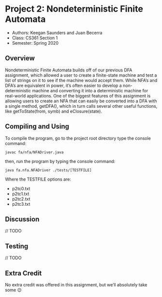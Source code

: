 # Project 2: Nondeterministic Finite Automata

* Authors: Keegan Saunders and Juan Becerra
* Class: CS361 Section 1
* Semester: Spring 2020

## Overview

Nondeterministic Finite Automata builds off of our previous DFA assignment, which allowed a user to create a finite-state machine and test a list of strings on it to see if the machine would accept them. While NFA’s and DFA’s are equivalent in power, it’s often easier to develop a non-deterministic machine and converting it into a deterministic machine for real-world applications. One of the biggest features of this assignment is allowing users to create an NFA that can easily be converted into a DFA with a single method, getDFA(), which in turn calls several other useful functions, like getToState(from, symb) and eClosure(state).

## Compiling and Using

To compile the program, go to the project root directory type the console command:

```
javac fa/nfa/NFADriver.java
```

then, run the program by typing the console command:

```
java fa.nfa.NFADriver ./tests/[TESTFILE]
```

Where the TESTFILE options are:
- p2tc0.txt
- p2tc1.txt
- p2tc2.txt
- p2tc3.txt

## Discussion

// TODO

## Testing

// TODO

## Extra Credit

No extra credit was offered in this assignment, but we’ll absolutely take some 😉